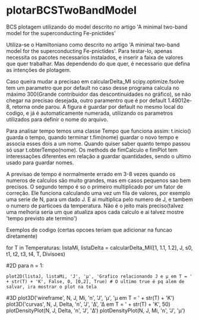 # plotarBCSTwoBandModel

BCS plotagem utilizando do model descrito no artigo 'A minimal two-band model for the superconducting Fe-pnictides'

Utiliza-se o Hamiltoniano como descrito no artigo 'A minimal two-band model for the superconducting 
Fe-pnictides'. Para testar-lo, apenas necessita os pacotes necessarios instalados, e inserir a faixa de valores que quer trabalhar. Mas dependendo do que quer, é necessario que defina as intenções de plotagem.

Caso queira mudar a precisao em calcularDelta_MI scipy.optimize.fsolve tem um parametro que por default no caso desse programa
calcula no máximo 300(Grande contribuidor das descontinuidades no gráfico), se não chegar na precisao desejada, outro paramentro
que é por default 1.49012e-8, retorna onde parou. A figura é guardar por default no mesmo local do codigo, e já é automaticamente
numerada, utilizando os parametros utilizados para definir o nome do arquivo.

Para analisar tempo temos uma classe Tempo que funciona assim: t.inicio() guarda o tempo, quando terminar t.fim(nome) guardar
o novo tempo e associa esses dois a um nome. Quando quiser saber quanto tempo passou só usar t.obterTempo(nome). Os methods de
fimCalculo e fimPlot tem interessações diferentes em relação a guardar quantidades, sendo o ultimo usado para guardar nomes.

A previsao de tempo é normalmente errado em 3-8 vezes quando os numeros de calculos são muito grandes, mas em casos pequenos sao bem
precisos. O segundo tempo é so o primeiro multiplicado por um fator de correção. Ele funciona calculando uma vez um fila de valores,
por exemplo uma serie de N, para um dado J. E ai multiplica pelo numero de J, e tambem o numero de particoes da temperatura. Não é o 
jeito mais preciso(talvez uma melhoria seria um que atualiza apos cada calculo e ai talvez mostre 'tempo previsto ate termino')

Exemplos de codigo (certas opcoes teriam que adicionar na funcao diretamente)

for T in Temperaturas:
    listaMi, listaDelta = calcularDelta_MI([1, 1.1, 1.2], J, s0, t1, t2, t3, t4, T, Divisoes) 

#2D para n = 1:
    
    plot2D(listaJ, listaMi, 'J', 'μ', 'Grafico relacionando J e μ em T = ' + str(T) + 'K', False, 0, [0,2], True) # O ultimo true é pq alem de salvar, ira mostrar o plot na tela

#3D
    plot3D('wireframe', N, J, Mi, 'n', 'J', 'μ', 'μ em T = ' + str(T) + 'K')
    plot3D('curvas', N, J, Delta, 'n', 'J', 'Δ', 'Δ em T = ' + str(T) + 'K', 50)
    plotDensityPlot(N, J, Delta, 'n', 'J', 'Δ')
    plotDensityPlot(N, J, Mi, 'n', 'J', 'μ')
